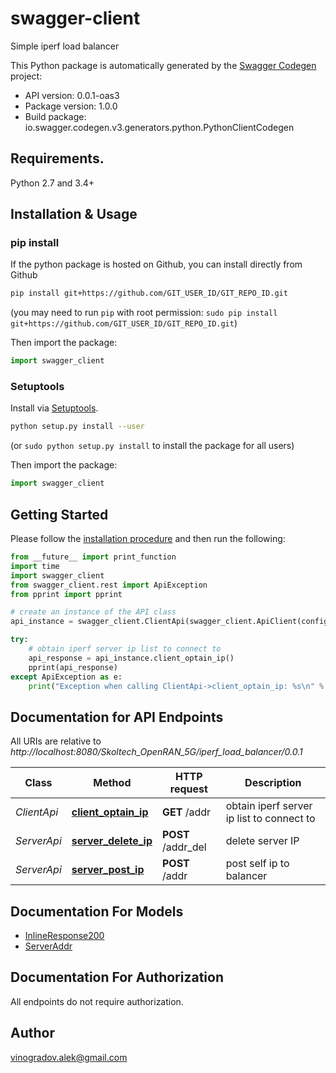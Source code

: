 # swagger-client
Simple iperf load balancer

This Python package is automatically generated by the [Swagger Codegen](https://github.com/swagger-api/swagger-codegen) project:

- API version: 0.0.1-oas3
- Package version: 1.0.0
- Build package: io.swagger.codegen.v3.generators.python.PythonClientCodegen

## Requirements.

Python 2.7 and 3.4+

## Installation & Usage
### pip install

If the python package is hosted on Github, you can install directly from Github

```sh
pip install git+https://github.com/GIT_USER_ID/GIT_REPO_ID.git
```
(you may need to run `pip` with root permission: `sudo pip install git+https://github.com/GIT_USER_ID/GIT_REPO_ID.git`)

Then import the package:
```python
import swagger_client 
```

### Setuptools

Install via [Setuptools](http://pypi.python.org/pypi/setuptools).

```sh
python setup.py install --user
```
(or `sudo python setup.py install` to install the package for all users)

Then import the package:
```python
import swagger_client
```

## Getting Started

Please follow the [installation procedure](#installation--usage) and then run the following:

```python
from __future__ import print_function
import time
import swagger_client
from swagger_client.rest import ApiException
from pprint import pprint

# create an instance of the API class
api_instance = swagger_client.ClientApi(swagger_client.ApiClient(configuration))

try:
    # obtain iperf server ip list to connect to
    api_response = api_instance.client_optain_ip()
    pprint(api_response)
except ApiException as e:
    print("Exception when calling ClientApi->client_optain_ip: %s\n" % e)
```

## Documentation for API Endpoints

All URIs are relative to *http://localhost:8080/Skoltech_OpenRAN_5G/iperf_load_balancer/0.0.1*

Class | Method | HTTP request | Description
------------ | ------------- | ------------- | -------------
*ClientApi* | [**client_optain_ip**](docs/ClientApi.md#client_optain_ip) | **GET** /addr | obtain iperf server ip list to connect to
*ServerApi* | [**server_delete_ip**](docs/ServerApi.md#server_delete_ip) | **POST** /addr_del | delete server IP
*ServerApi* | [**server_post_ip**](docs/ServerApi.md#server_post_ip) | **POST** /addr | post self ip to balancer

## Documentation For Models

 - [InlineResponse200](docs/InlineResponse200.md)
 - [ServerAddr](docs/ServerAddr.md)

## Documentation For Authorization

 All endpoints do not require authorization.


## Author

vinogradov.alek@gmail.com

